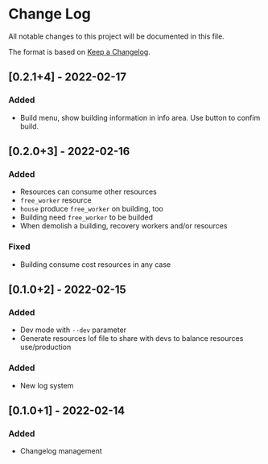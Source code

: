 # Change Log

All notable changes to this project will be documented in this file.

The format is based on [Keep a Changelog](http://keepachangelog.com/).

## [0.2.1+4] - 2022-02-17

### Added

- Build menu, show building information in info area. Use button to confim build.


## [0.2.0+3] - 2022-02-16

### Added

- Resources can consume other resources
- `free_worker` resource
- `house` produce `free_worker` on building, too
- Building need `free_worker` to be builded
- When demolish a building, recovery workers and/or resources

### Fixed

- Building consume cost resources in any case

## [0.1.0+2] - 2022-02-15

### Added

- Dev mode with `--dev` parameter
- Generate resources lof file to share with devs to balance resources use/production

### Added

- New log system

## [0.1.0+1] - 2022-02-14

### Added

- Changelog management
